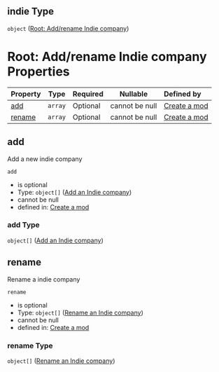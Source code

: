 ## indie Type

`object` ([Root: Add/rename Indie company](generic-properties-root-addrename-indie-company.md))

# Root: Add/rename Indie company Properties

| Property          | Type    | Required | Nullable       | Defined by                                                                                                                                           |
| :---------------- | ------- | -------- | -------------- | :--------------------------------------------------------------------------------------------------------------------------------------------------- |
| [add](#add)       | `array` | Optional | cannot be null | [Create a mod](generic-properties-root-addrename-indie-company-properties-add-indie-company.md "mod.json#/properties/indie/properties/add")          |
| [rename](#rename) | `array` | Optional | cannot be null | [Create a mod](generic-properties-root-addrename-indie-company-properties-rename-an-indie-company.md "mod.json#/properties/indie/properties/rename") |

## add

Add a new indie company


`add`

-   is optional
-   Type: `object[]` ([Add an Indie company](generic-properties-root-addrename-indie-company-properties-add-indie-company-add-an-indie-company.md))
-   cannot be null
-   defined in: [Create a mod](generic-properties-root-addrename-indie-company-properties-add-indie-company.md "mod.json#/properties/indie/properties/add")

### add Type

`object[]` ([Add an Indie company](generic-properties-root-addrename-indie-company-properties-add-indie-company-add-an-indie-company.md))

## rename

Rename a indie company


`rename`

-   is optional
-   Type: `object[]` ([Rename an Indie company](generic-properties-root-addrename-indie-company-properties-rename-an-indie-company-rename-an-indie-company.md))
-   cannot be null
-   defined in: [Create a mod](generic-properties-root-addrename-indie-company-properties-rename-an-indie-company.md "mod.json#/properties/indie/properties/rename")

### rename Type

`object[]` ([Rename an Indie company](generic-properties-root-addrename-indie-company-properties-rename-an-indie-company-rename-an-indie-company.md))
